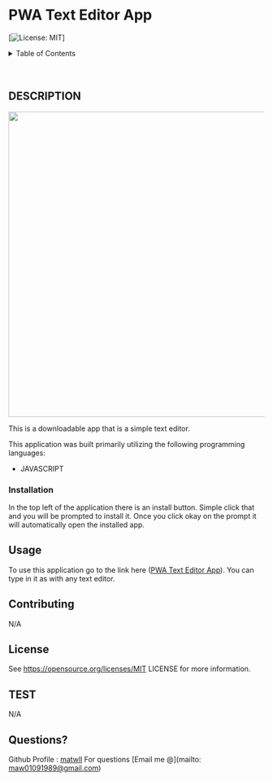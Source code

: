 # PWA Text Editor App

  [![License: MIT](https://img.shields.io/badge/License-MIT-yellow.svg)]

<!-- TABLE OF CONTENTS -->
<details>
  <summary>Table of Contents</summary>
  <ol>
    <li>
      <a href="#about-the-project">About The Project</a>
      <ul>
        <li><a href="#built-with">Built With</a></li>
      </ul>
    </li>
    <li><a href="#usage">Usage</a></li>
    <li><a href="#contributing">Contributing</a></li>
    <li><a href="#license">License</a></li>
    <li><a href="#contact">Contact</a></li>
    <li><a href="#acknowledgments">Acknowledgments</a></li>
  </ol>
</details>
<br />
<br />

<!-- DESCRIPTION -->
## DESCRIPTION

<!-- ![webpage screenshot](./assets/images/webpage-screenshot.png) -->
<img src="N/A" width="600" text-align="center">

This is a downloadable app that is a simple text editor.

This application was built primarily utilizing the following programming languages:

* JAVASCRIPT

### Installation

In the top left of the application there is an install button. Simple click that and you will be prompted to install it. Once you click okay on the prompt it will automatically open the installed app.

<!-- USAGE EXAMPLES -->
## Usage

To use this application go to the link here (<a href="">PWA Text Editor App</a>). You can type in it as with any text editor.

<!-- CONTRIBUTORING -->
## Contributing

N/A

<!-- LICENSE -->
## License

See https://opensource.org/licenses/MIT LICENSE for more information.

<!-- TEST -->
## TEST
N/A

<!-- Questions -->
## Questions?

Github Profile : <a href="https://github.com/matwll">matwll</a>
For questions [Email me @](mailto: maw01091989@gmail.com)
